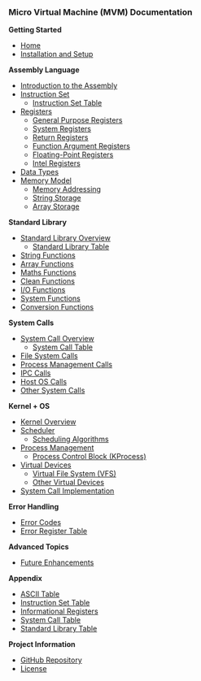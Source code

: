 ### Micro Virtual Machine (MVM) Documentation

**Getting Started**

* [Home](Home)
* [Installation and Setup](Getting-Started)

**Assembly Language**

* [Introduction to the Assembly](Assembly-Intro)
* [Instruction Set](Instruction-Set)
	- [Instruction Set Table](Instruction-Table)
* [Registers](Registers)
	- [General Purpose Registers](Registers#general-purpose-registers-g1-g10)
	- [System Registers](Registers#system-registers-s1-s4)
	- [Return Registers](Registers#return-registers-r1-r10)
	- [Function Argument Registers](Registers#function-argument-registers-f1-f10)
	- [Floating-Point Registers](Registers#floating-point-registers-x1-x10)
	- [Intel Registers](Registers#intel-registers-i1-i10)
* [Data Types](DataTypes)
* [Memory Model](Memory-Model)
	- [Memory Addressing](Memory-Model#memory-addressing)
	- [String Storage](Memory-Model#string-storage)
	- [Array Storage](Memory-Model#array-storage)

**Standard Library**

* [Standard Library Overview](Standard-Library)
	- [Standard Library Table](Standard-Library-Table)
* [String Functions](Standard-Library#string-functions)
* [Array Functions](Standard-Library#array-functions)
* [Maths Functions](Standard-Library#maths-functions)
* [Clean Functions](Standard-Library#clean-functions)
* [I/O Functions](Standard-Library#io-functions)
* [System Functions](Standard-Library#system-functions)
* [Conversion Functions](Standard-Library#conversion-functions)

**System Calls**

* [System Call Overview](System-Calls)
	- [System Call Table](System-Calls-Table)
* [File System Calls](System-Calls#file-system-calls)
* [Process Management Calls](System-Calls#process-management-calls)
* [IPC Calls](System-Calls#ipc-calls)
* [Host OS Calls](System-Calls#host-os-calls)
* [Other System Calls](System-Calls#other-system-calls)

**Kernel + OS**

* [Kernel Overview](Architecture-Overview)
* [Scheduler](Scheduler)
	- [Scheduling Algorithms](Scheduler#scheduler-algorithm)
* [Process Management](Process-Management)
	- [Process Control Block (KProcess)](Process-Management#Process-Control-Block-kprocess)
* [Virtual Devices](Virtual-Devices)
	- [Virtual File System (VFS)](Virtual-Devices#virtual-file-system-vfs)
	- [Other Virtual Devices](Virtual-Devices#other-virtual-devices)
* [System Call Implementation](System-Call-Implementation)

**Error Handling**

* [Error Codes](Error-Codes)
* [Error Register Table](Informational-Registers)

**Advanced Topics**

* [Future Enhancements](Future-Plans)

**Appendix**

* [ASCII Table](ASCII-Table)
* [Instruction Set Table](Instruction-Table)
* [Informational Registers](Informational-Registers)
* [System Call Table](System-Calls-Table)
* [Standard Library Table](Standard-Library-Table)

**Project Information**

* [GitHub Repository](https://github.com/ChippyPlus/micro-vm)
* [License](https://github.com/ChippyPlus/micro-vm/blob/master/LICENSE)